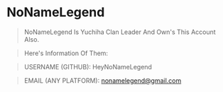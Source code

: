 # NoNameLegend 
>
>NoNameLegend Is Yuchiha Clan Leader
>And Own's 
>This Account Also.

>Here's Information Of Them:

> USERNAME (GITHUB):
> HeyNoNameLegend

> EMAIL (ANY PLATFORM):
> nonamelegend@gmail.com
